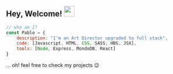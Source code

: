 ## Hey, Welcome! <img src="https://raw.githubusercontent.com/TheDudeThatCode/TheDudeThatCode/master/Assets/Hi.gif" width="29"> 

```javascript
// who am I?
const Pablo = {
    description: "I'm an Art Director upgraded to full stack",
    code: [Javascript, HTML, CSS, SASS, HBS, JSX],
    tools: [Node, Express, MondoDB, React]
}
```
<p>... oh! feel free to check my projects 😉</p>
